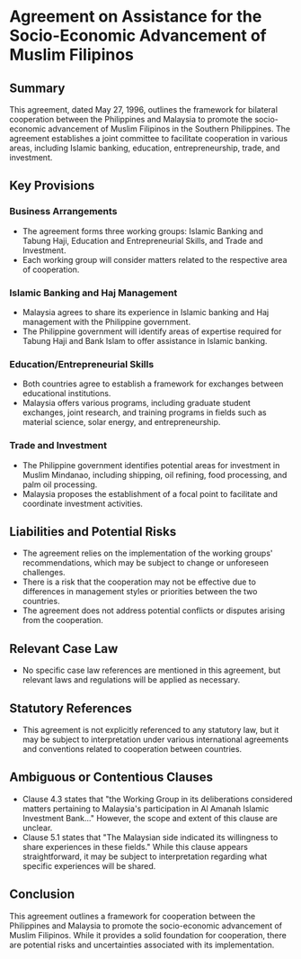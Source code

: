 **Agreement on Assistance for the Socio-Economic Advancement of Muslim Filipinos**
===========================================================

**Summary**
------------

This agreement, dated May 27, 1996, outlines the framework for bilateral cooperation between the Philippines and Malaysia to promote the socio-economic advancement of Muslim Filipinos in the Southern Philippines. The agreement establishes a joint committee to facilitate cooperation in various areas, including Islamic banking, education, entrepreneurship, trade, and investment.

**Key Provisions**
-----------------

### Business Arrangements

*   The agreement forms three working groups: Islamic Banking and Tabung Haji, Education and Entrepreneurial Skills, and Trade and Investment.
*   Each working group will consider matters related to the respective area of cooperation.

### Islamic Banking and Haj Management

*   Malaysia agrees to share its experience in Islamic banking and Haj management with the Philippine government.
*   The Philippine government will identify areas of expertise required for Tabung Haji and Bank Islam to offer assistance in Islamic banking.

### Education/Entrepreneurial Skills

*   Both countries agree to establish a framework for exchanges between educational institutions.
*   Malaysia offers various programs, including graduate student exchanges, joint research, and training programs in fields such as material science, solar energy, and entrepreneurship.

### Trade and Investment

*   The Philippine government identifies potential areas for investment in Muslim Mindanao, including shipping, oil refining, food processing, and palm oil processing.
*   Malaysia proposes the establishment of a focal point to facilitate and coordinate investment activities.

**Liabilities and Potential Risks**
------------------------------

*   The agreement relies on the implementation of the working groups' recommendations, which may be subject to change or unforeseen challenges.
*   There is a risk that the cooperation may not be effective due to differences in management styles or priorities between the two countries.
*   The agreement does not address potential conflicts or disputes arising from the cooperation.

**Relevant Case Law**
--------------------

*   No specific case law references are mentioned in this agreement, but relevant laws and regulations will be applied as necessary.

**Statutory References**
----------------------

*   This agreement is not explicitly referenced to any statutory law, but it may be subject to interpretation under various international agreements and conventions related to cooperation between countries.

**Ambiguous or Contentious Clauses**
----------------------------------

*   Clause 4.3 states that "the Working Group in its deliberations considered matters pertaining to Malaysia's participation in Al Amanah Islamic Investment Bank..." However, the scope and extent of this clause are unclear.
*   Clause 5.1 states that "The Malaysian side indicated its willingness to share experiences in these fields." While this clause appears straightforward, it may be subject to interpretation regarding what specific experiences will be shared.

**Conclusion**
----------

This agreement outlines a framework for cooperation between the Philippines and Malaysia to promote the socio-economic advancement of Muslim Filipinos. While it provides a solid foundation for cooperation, there are potential risks and uncertainties associated with its implementation.
